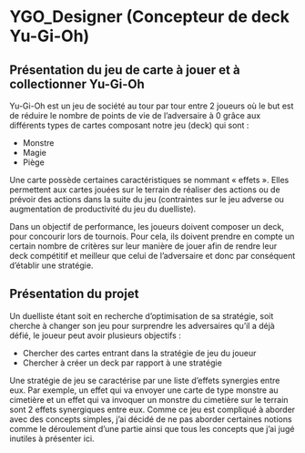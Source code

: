 # YGO_Designer (Concepteur de deck Yu-Gi-Oh)
 
## Présentation du jeu de carte à jouer et à collectionner Yu-Gi-Oh

Yu-Gi-Oh est un jeu de société au tour par tour entre 2 joueurs où le but est de réduire le nombre de points de vie de l’adversaire à 0 grâce aux différents types de cartes composant notre jeu (deck) qui sont :
 
* Monstre
* Magie
* Piège

Une carte possède certaines caractéristiques se nommant « effets ». Elles permettent aux cartes jouées sur le terrain de réaliser des actions ou de prévoir des actions dans la suite du jeu (contraintes sur le jeu adverse ou augmentation de productivité du jeu du duelliste).

Dans un objectif de performance, les joueurs doivent composer un deck, pour concourir lors de tournois. Pour cela, ils doivent prendre en compte un certain nombre de critères sur leur manière de jouer afin de rendre leur deck compétitif et meilleur que celui de l’adversaire et donc par conséquent d’établir une stratégie.

## Présentation du projet

Un duelliste étant soit en recherche d’optimisation de sa stratégie, soit cherche à changer son jeu pour surprendre les adversaires qu’il a déjà défié, le joueur peut avoir plusieurs objectifs : 

* Chercher des cartes entrant dans la stratégie de jeu du joueur 
* Chercher à créer un deck par rapport à une stratégie

Une stratégie de jeu se caractérise par une liste d’effets synergies entre eux. Par exemple, un effet qui va envoyer une carte de type monstre au cimetière et un effet qui va invoquer un monstre du cimetière sur le terrain sont 2 effets synergiques entre eux.
Comme ce jeu est compliqué à aborder avec des concepts simples, j’ai décidé de ne pas aborder certaines notions comme le déroulement d’une partie ainsi que tous les concepts que j’ai jugé inutiles à présenter ici.	
